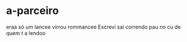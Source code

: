# a-parceiro
eraa  só um lancee virrou rommancee
Escrevi sai correndo pau  no cu de quem t a lendoo
